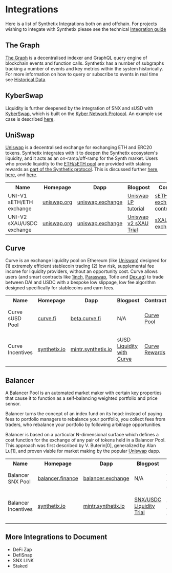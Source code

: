 # Integrations

Here is a list of Synthetix Integrations both on and offchain. For projects wishing to integate with Synthetix please see the technical [Integration guide](/integration/guide/)

## The Graph

[The Graph](http://thegraph.com/) is a decentralised indexer and GraphQL query engine of blockchain events and function calls. Synthetix has a number of subgraphs tracking a number of events and key metrics within the system historically. For more information on how to query or subscribe to events in real time see [Historical Data](../historical-data.md).

## KyberSwap

Liquidity is further deepened by the integration of SNX and sUSD with [KyberSwap](https://kyberswap.com/swap/eth-snx), which is built on the [Kyber Network Protocol](https://kyber.network/). An example use case is described [here](https://blog.synthetix.io/snx-liquidity-has-been-added-to-kyberswap/).

## UniSwap

[Uniswap](https://uniswap.io/) is a decentralised exchange for exchanging ETH and ERC20 tokens. Synthetix integrates with it to deepen the Synthetix ecosystem's liquidity, and it acts as an on-ramp/off-ramp for the Synth market. Users who provide liquidity to the [ETH/sETH pool](https://uniswap.exchange/swap/0x42456D7084eacF4083f1140d3229471bbA2949A8) are provided with staking rewards as [part of the Synthetix protocol](https://sips.synthetix.io/sips/sip-8). This is discussed further [here](https://blog.synthetix.io/uniswap-seth-pool-incentives/), [here](https://blog.synthetix.io/snx-arbitrage-pool/), and [here](https://blog.synthetix.io/new-uniswap-seth-lp-reward-system/).

<table><tr><th>Name</th><th>Homepage</th><th>Dapp</th><th>Blogpost</th><th>Contract</th><th>Source</th><th>Audits</th><th>Disclosures</th><th>Security Contact</th></tr>
              <tr>
                <td>UNI-V1 sETH/ETH exchange</td>
                <td><a target="_blank" href="https://uniswap.org">uniswap.org</a></td>
                <td><a target="_blank" href="https://uniswap.exchange/swap?use=v1&outputCurrency=0x5e74C9036fb86BD7eCdcb084a0673EFc32eA31cb">uniswap.exchange</a></td>
                <td>
                    <a target="_blank" href="https://defirate.com/synthetix-liquidity-incentive-tutorial/">Uniswap LP tutorial</a>
                </td>
                <td>
                    <a target="_blank" href="https://etherscan.io/address/">sETH/ETH exchange contract</a>
                </td>
                <td>
                    <a target="_blank" href="https://github.com/Uniswap/uniswap-v1">uniswap-v1</a>
                </td>
                <td>
                    <a target="_blank" href="https://github.com/ConsenSys/Uniswap-audit-report-2018-12">Uniswap V1 Audit Report</a>
                <td><a target="_blank" href="https://uniswap.org/bug-bounty/">Bug Bounty</a>
                <td>
                    <a target="_blank" href="mailto:contact@uniswap.org">contact@uniswap.org</a>
                </td>
              </tr>
              <tr>
                <td>UNI-V2 sXAU/USDC exchange</td>
                <td><a target="_blank" href="https://uniswap.org">uniswap.org</a></td>
                <td><a target="_blank" href="https://uniswap.exchange/swap?outputCurrency=0x261efcdd24cea98652b9700800a13dfbca4103ff">uniswap.exchange</a></td>
                <td>
                    <a target="_blank" href="https://blog.synthetix.io/uniswap-v2-sxau-trial/">Uniswap v2 sXAU Trial</a>
                </td>
                <td>
                    <a target="_blank" href="https://etherscan.io/address/0x34a0216c5057bc18e5d34d4405284564efd759b2">sXAU/USDC exchange</a>
                </td>
                <td>
                    <a target="_blank" href="https://github.com/Uniswap/uniswap-v2-core">uniswap-v2-core</a>
                </td>
                <td>
                    <a target="_blank" href="https://uniswap.org/audit.html">Uniswap V2 Audit Report</a>
                <td><a target="_blank" href="https://uniswap.org/bug-bounty/">Bug Bounty</a>
                <td>
                    <a target="_blank" href="mailto:contact@uniswap.org">contact@uniswap.org</a>
                </td>
              </tr>
</table>

## Curve

Curve is an exchange liquidity pool on Ethereum (like [Uniswap](https://uniswap.exchange/swap)) designed for (1) extremely efficient stablecoin trading (2) low risk, supplemental fee income for liquidity providers, without an opportunity cost.
Curve allows users (and smart contracts like [1inch](https://1inch.exchange/), [Paraswap](https://paraswap.io/), Totle and [Dex.ag](http://dex.ag)) to trade between DAI and USDC with a bespoke low slippage, low fee algorithm designed specifically for stablecoins and earn fees.

<table><tr><th>Name</th><th>Homepage</th><th>Dapp</th><th>Blogpost</th><th>Contract</th><th>Source</th><th>Audits</th><th>Disclosures</th><th>Security Contact</th></tr>
              <tr>
                <td>Curve sUSD Pool</td>
                <td><a target="_blank" href="https://www.curve.fi/">curve.fi</a></td>
                <td><a target="_blank" href="https://beta.curve.fi/">beta.curve.fi</a></td>
                <td>N/A</td>
                <td>
                    <a target="_blank" href="https://etherscan.io/address/0xA5407eAE9Ba41422680e2e00537571bcC53efBfD">Curve Pool</a>
                </td>
                <td>
                    <a target="_blank" href="https://github.com/curvefi/curve-contract/blob/pool_susd_plain/vyper/stableswap.vy">Curve sUSD Pool Contract</a>
                </td>
                <td>
                    <a target="_blank" href="https://www.curve.fi/audits/01-ToB.pdf">Curve Audit Report</a>
                <td><a target="_blank" href="https://blog.curve.fi/vulnerability-disclosure/">Disclosures</a>
                <td>
                    <a target="_blank" href="mailto:security@curve.fi">security@curve.fi</a>
                </td>
              </tr>
   <tr>
                <td>Curve Incentives</td>
                <td><a target="_blank" href="https://synthetix.io">synthetix.io</a></td>
                <td><a target="_blank" href="https://mintr.synthetix.io">mintr.synthetix.io</a></td>
                <td><a target="_blank" href="https://blog.synthetix.io/susd-liquidity-trial-with-curve-iearn/">sUSD Liquidity with Curve</a></td>
                <td>
                    <a target="_blank" href="https://etherscan.io/address/0xdcb6a51ea3ca5d3fd898fd6564757c7aaec3ca92#code">Curve Rewards</a>
                </td>
                <td>
                    <a target="_blank" href="https://github.com/Synthetixio/Unipool/compare/53df522...4675db3d">SNX Liquidity Rewards Contract</a>
                </td>
                <td>
                    <a target="_blank" href="https://github.com/sigp/public-audits/blob/master/synthetix/unipool/review.pdf">SNX Liquidity Rewards Audit Report</a>
                <td>
                    <a target="_blank" href="https://blog.synthetix.io/synthetix-bug-bounties/">Bug Bounty</a>
                <td>
                    <a target="_blank" href="mailto:security@synthetix.io">security@synthetix.io</a>
                </td>
              </tr>
             </tr></table>

## Balancer

A Balancer Pool is an automated market maker with certain key properties that cause it to function as a self-balancing weighted portfolio and price sensor.

Balancer turns the concept of an index fund on its head: instead of paying fees to portfolio managers to rebalance your portfolio, you collect fees from traders, who rebalance your portfolio by following arbitrage opportunities.

Balancer is based on a particular N-dimensional surface which defines a cost function for the exchange of any pair of tokens held in a Balancer Pool. This approach was first described by V. Buterin[0], generalized by Alan Lu[1], and proven viable for market making by the popular [Uniswap](https://uniswap.exchange/swap) dapp.

<table><tr><th>Name</th><th>Homepage</th><th>Dapp</th><th>Blogpost</th><th>Contract</th><th>Source</th><th>Audits</th><th>Disclosures</th><th>Security Contact</th></tr>
              <tr>
                <td>Balancer SNX Pool</td>
                <td><a target="_blank" href="https://balancer.finance/">balancer.finance</a></td>
                <td><a target="_blank" href="https://balancer.exchange/#/swap">balancer.exchange</a></td>
                <td>N/A</td>
                <td>
                    <a target="_blank" href="https://etherscan.io/address/0x815f8ef4863451f4faf34fbc860034812e7377d9">Balancer SNX Pool</a>
                </td>
                <td>
                    <a target="_blank" href="https://github.com/balancer-labs/">Balancer code</a>
                </td>
                <td>
                    <a target="_blank" href="https://docs.balancer.finance/protocol/security/audits">Balancer Audit Reports</a>
                <td><a target="_blank" href="">N/A</a>
                <td>
                    <a target="_blank" href="mailto:contact@balancer.finance">contact@balancer.finance</a>
                </td>
              </tr>
   <tr>
                <td>Balancer Incentives</td>
                <td><a target="_blank" href="https://synthetix.io">synthetix.io</a></td>
                <td><a target="_blank" href="https://mintr.synthetix.io">mintr.synthetix.io</a></td>
                <td><a target="_blank" href="https://blog.synthetix.io/balancer-snx-usdc-liquidity-trial/">SNX/USDC Liquidity Trial</a></td>
                <td>
                    <a target="_blank" href="https://etherscan.io/address/0xFBaEdde70732540cE2B11A8AC58Eb2dC0D69dE10#code">Balancer SNX Rewards</a>
                </td>
                <td>
                    <a target="_blank" href="https://github.com/Synthetixio/synthetix/blob/a8d0ea24cc6c726ee29fcdfba90ae84915efdbee/contracts/StakingRewards.sol">SNX Liquidity Rewards Contract</a>
                </td>
                <td>
                    <a target="_blank" href="https://github.com/sigp/public-audits/blob/master/synthetix/unipool/review.pdf">SNX Liquidity Rewards Audit Report</a>
                <td>
                    <a target="_blank" href="https://blog.synthetix.io/synthetix-bug-bounties/">Bug Bounty</a>
                <td>
                    <a target="_blank" href="mailto:security@synthetix.io">security@synthetix.io</a>
                </td>
              </tr>
             </tr></table>

## More Integrations to Document

- DeFi Zap
- DefiSnap
- SNX LINK
- Staked

